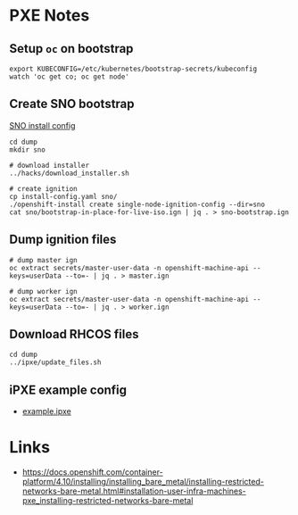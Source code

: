 # PXE Notes


## Setup `oc` on bootstrap
```
export KUBECONFIG=/etc/kubernetes/bootstrap-secrets/kubeconfig
watch 'oc get co; oc get node'
```

## Create SNO bootstrap
[SNO install config](install-config.yaml)
```
cd dump
mkdir sno

# download installer
../hacks/download_installer.sh

# create ignition
cp install-config.yaml sno/
./openshift-install create single-node-ignition-config --dir=sno
cat sno/bootstrap-in-place-for-live-iso.ign | jq . > sno-bootstrap.ign
```

## Dump ignition files
```
# dump master ign
oc extract secrets/master-user-data -n openshift-machine-api --keys=userData --to=- | jq . > master.ign

# dump worker ign
oc extract secrets/master-user-data -n openshift-machine-api --keys=userData --to=- | jq . > worker.ign
```

## Download RHCOS files
```
cd dump
../ipxe/update_files.sh
```

## iPXE example config

- [example.ipxe](../ipxe/example.ipxe)

# Links
- https://docs.openshift.com/container-platform/4.10/installing/installing_bare_metal/installing-restricted-networks-bare-metal.html#installation-user-infra-machines-pxe_installing-restricted-networks-bare-metal
